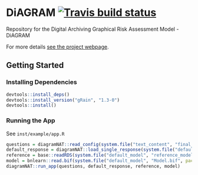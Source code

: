 
<!-- README.md is generated from README.Rmd. Please edit that file -->

# DiAGRAM [![Travis build status](https://travis-ci.com/jumpingrivers/DiAGRAM.svg?branch=master)](https://travis-ci.com/jumpingrivers/DiAGRAM)

Repository for the Digital Archiving Graphical Risk Assessment Model -
DiAGRAM

For more details [see the project
webpage](https://nationalarchives.gov.uk/information-management/manage-information/preserving-digital-records/research-collaboration/safeguarding-the-nations-digital-memory/).

## Getting Started

### Installing Dependencies

``` r
devtools::install_deps()
devtools::install_version("gRain", "1.3-0")
devtools::install()
```

### Running the App

See `inst/example/app.R`

``` r
questions = diagramNAT::read_config(system.file("text_content", "final_questions.yml", package = "diagramNAT"))
default_response = diagramNAT::load_single_response(system.file("default_model", "new.json", package = "diagramNAT"))
reference = base::readRDS(system.file("default_model", "reference_model.rds", package = "diagramNAT"))
model = bnlearn::read.bif(system.file("default_model", "Model.bif", package = "diagramNAT"))
diagramNAT::run_app(questions, default_response, reference, model)
```

